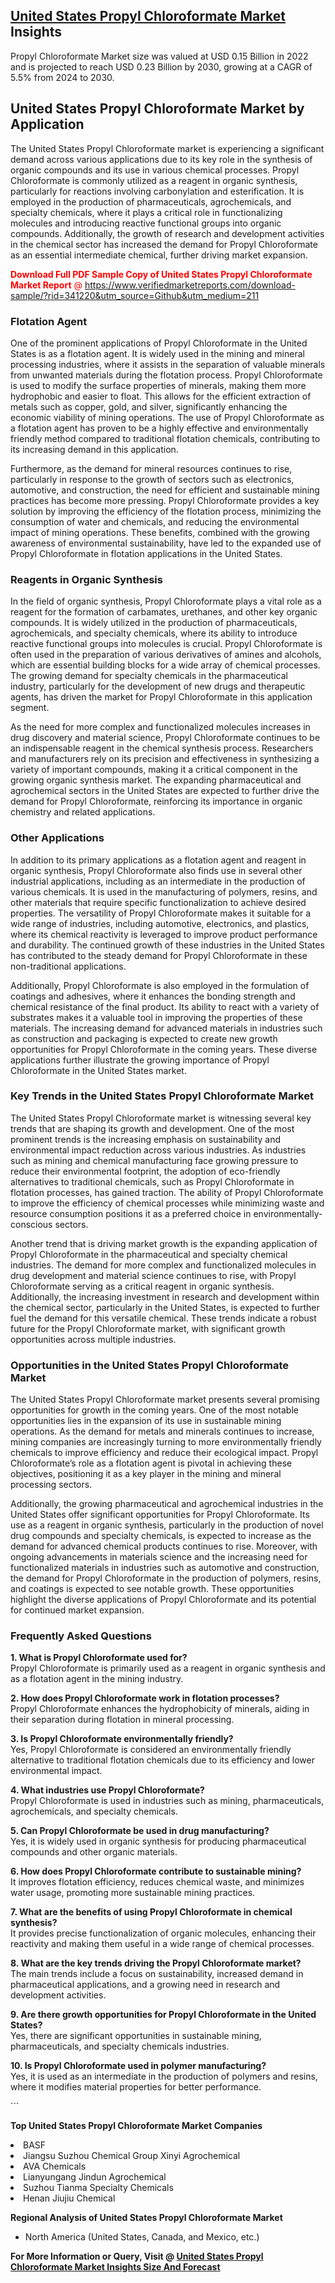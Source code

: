 <h2><a href="https://www.verifiedmarketreports.com/download-sample/?rid=341220&amp;utm_source=Github&amp;utm_medium=211" target="_blank">United States Propyl Chloroformate Market</a> Insights</h2><p>Propyl Chloroformate Market size was valued at USD 0.15 Billion in 2022 and is projected to reach USD 0.23 Billion by 2030, growing at a CAGR of 5.5% from 2024 to 2030.</p><p><h2>United States Propyl Chloroformate Market by Application</h2><p>The United States Propyl Chloroformate market is experiencing a significant demand across various applications due to its key role in the synthesis of organic compounds and its use in various chemical processes. Propyl Chloroformate is commonly utilized as a reagent in organic synthesis, particularly for reactions involving carbonylation and esterification. It is employed in the production of pharmaceuticals, agrochemicals, and specialty chemicals, where it plays a critical role in functionalizing molecules and introducing reactive functional groups into organic compounds. Additionally, the growth of research and development activities in the chemical sector has increased the demand for Propyl Chloroformate as an essential intermediate chemical, further driving market expansion.</p><p><p><span class=""><span style="color: #ff0000;"><strong>Download Full PDF Sample Copy of United States Propyl Chloroformate Market Report</strong> @ </span><a href="https://www.verifiedmarketreports.com/download-sample/?rid=341220&amp;utm_source=Github&amp;utm_medium=211" target="_blank">https://www.verifiedmarketreports.com/download-sample/?rid=341220&amp;utm_source=Github&amp;utm_medium=211</a></span></p></p><h3>Flotation Agent</h3><p>One of the prominent applications of Propyl Chloroformate in the United States is as a flotation agent. It is widely used in the mining and mineral processing industries, where it assists in the separation of valuable minerals from unwanted materials during the flotation process. Propyl Chloroformate is used to modify the surface properties of minerals, making them more hydrophobic and easier to float. This allows for the efficient extraction of metals such as copper, gold, and silver, significantly enhancing the economic viability of mining operations. The use of Propyl Chloroformate as a flotation agent has proven to be a highly effective and environmentally friendly method compared to traditional flotation chemicals, contributing to its increasing demand in this application.</p><p>Furthermore, as the demand for mineral resources continues to rise, particularly in response to the growth of sectors such as electronics, automotive, and construction, the need for efficient and sustainable mining practices has become more pressing. Propyl Chloroformate provides a key solution by improving the efficiency of the flotation process, minimizing the consumption of water and chemicals, and reducing the environmental impact of mining operations. These benefits, combined with the growing awareness of environmental sustainability, have led to the expanded use of Propyl Chloroformate in flotation applications in the United States.</p><h3>Reagents in Organic Synthesis</h3><p>In the field of organic synthesis, Propyl Chloroformate plays a vital role as a reagent for the formation of carbamates, urethanes, and other key organic compounds. It is widely utilized in the production of pharmaceuticals, agrochemicals, and specialty chemicals, where its ability to introduce reactive functional groups into molecules is crucial. Propyl Chloroformate is often used in the preparation of various derivatives of amines and alcohols, which are essential building blocks for a wide array of chemical processes. The growing demand for specialty chemicals in the pharmaceutical industry, particularly for the development of new drugs and therapeutic agents, has driven the market for Propyl Chloroformate in this application segment.</p><p>As the need for more complex and functionalized molecules increases in drug discovery and material science, Propyl Chloroformate continues to be an indispensable reagent in the chemical synthesis process. Researchers and manufacturers rely on its precision and effectiveness in synthesizing a variety of important compounds, making it a critical component in the growing organic synthesis market. The expanding pharmaceutical and agrochemical sectors in the United States are expected to further drive the demand for Propyl Chloroformate, reinforcing its importance in organic chemistry and related applications.</p><h3>Other Applications</h3><p>In addition to its primary applications as a flotation agent and reagent in organic synthesis, Propyl Chloroformate also finds use in several other industrial applications, including as an intermediate in the production of various chemicals. It is used in the manufacturing of polymers, resins, and other materials that require specific functionalization to achieve desired properties. The versatility of Propyl Chloroformate makes it suitable for a wide range of industries, including automotive, electronics, and plastics, where its chemical reactivity is leveraged to improve product performance and durability. The continued growth of these industries in the United States has contributed to the steady demand for Propyl Chloroformate in these non-traditional applications.</p><p>Additionally, Propyl Chloroformate is also employed in the formulation of coatings and adhesives, where it enhances the bonding strength and chemical resistance of the final product. Its ability to react with a variety of substrates makes it a valuable tool in improving the properties of these materials. The increasing demand for advanced materials in industries such as construction and packaging is expected to create new growth opportunities for Propyl Chloroformate in the coming years. These diverse applications further illustrate the growing importance of Propyl Chloroformate in the United States market.</p><h3>Key Trends in the United States Propyl Chloroformate Market</h3><p>The United States Propyl Chloroformate market is witnessing several key trends that are shaping its growth and development. One of the most prominent trends is the increasing emphasis on sustainability and environmental impact reduction across various industries. As industries such as mining and chemical manufacturing face growing pressure to reduce their environmental footprint, the adoption of eco-friendly alternatives to traditional chemicals, such as Propyl Chloroformate in flotation processes, has gained traction. The ability of Propyl Chloroformate to improve the efficiency of chemical processes while minimizing waste and resource consumption positions it as a preferred choice in environmentally-conscious sectors.</p><p>Another trend that is driving market growth is the expanding application of Propyl Chloroformate in the pharmaceutical and specialty chemical industries. The demand for more complex and functionalized molecules in drug development and material science continues to rise, with Propyl Chloroformate serving as a critical reagent in organic synthesis. Additionally, the increasing investment in research and development within the chemical sector, particularly in the United States, is expected to further fuel the demand for this versatile chemical. These trends indicate a robust future for the Propyl Chloroformate market, with significant growth opportunities across multiple industries.</p><h3>Opportunities in the United States Propyl Chloroformate Market</h3><p>The United States Propyl Chloroformate market presents several promising opportunities for growth in the coming years. One of the most notable opportunities lies in the expansion of its use in sustainable mining operations. As the demand for metals and minerals continues to increase, mining companies are increasingly turning to more environmentally friendly chemicals to improve efficiency and reduce their ecological impact. Propyl Chloroformate’s role as a flotation agent is pivotal in achieving these objectives, positioning it as a key player in the mining and mineral processing sectors.</p><p>Additionally, the growing pharmaceutical and agrochemical industries in the United States offer significant opportunities for Propyl Chloroformate. Its use as a reagent in organic synthesis, particularly in the production of novel drug compounds and specialty chemicals, is expected to increase as the demand for advanced chemical products continues to rise. Moreover, with ongoing advancements in materials science and the increasing need for functionalized materials in industries such as automotive and construction, the demand for Propyl Chloroformate in the production of polymers, resins, and coatings is expected to see notable growth. These opportunities highlight the diverse applications of Propyl Chloroformate and its potential for continued market expansion.</p><h3>Frequently Asked Questions</h3><p><strong>1. What is Propyl Chloroformate used for?</strong><br>Propyl Chloroformate is primarily used as a reagent in organic synthesis and as a flotation agent in the mining industry.</p><p><strong>2. How does Propyl Chloroformate work in flotation processes?</strong><br>Propyl Chloroformate enhances the hydrophobicity of minerals, aiding in their separation during flotation in mineral processing.</p><p><strong>3. Is Propyl Chloroformate environmentally friendly?</strong><br>Yes, Propyl Chloroformate is considered an environmentally friendly alternative to traditional flotation chemicals due to its efficiency and lower environmental impact.</p><p><strong>4. What industries use Propyl Chloroformate?</strong><br>Propyl Chloroformate is used in industries such as mining, pharmaceuticals, agrochemicals, and specialty chemicals.</p><p><strong>5. Can Propyl Chloroformate be used in drug manufacturing?</strong><br>Yes, it is widely used in organic synthesis for producing pharmaceutical compounds and other organic materials.</p><p><strong>6. How does Propyl Chloroformate contribute to sustainable mining?</strong><br>It improves flotation efficiency, reduces chemical waste, and minimizes water usage, promoting more sustainable mining practices.</p><p><strong>7. What are the benefits of using Propyl Chloroformate in chemical synthesis?</strong><br>It provides precise functionalization of organic molecules, enhancing their reactivity and making them useful in a wide range of chemical processes.</p><p><strong>8. What are the key trends driving the Propyl Chloroformate market?</strong><br>The main trends include a focus on sustainability, increased demand in pharmaceutical applications, and a growing need in research and development activities.</p><p><strong>9. Are there growth opportunities for Propyl Chloroformate in the United States?</strong><br>Yes, there are significant opportunities in sustainable mining, pharmaceuticals, and specialty chemicals industries.</p><p><strong>10. Is Propyl Chloroformate used in polymer manufacturing?</strong><br>Yes, it is used as an intermediate in the production of polymers and resins, where it modifies material properties for better performance.</p>```</p><p><strong>Top United States Propyl Chloroformate Market Companies</strong></p><div data-test-id=""><p><li>BASF</li><li> Jiangsu Suzhou Chemical Group Xinyi Agrochemical</li><li> AVA Chemicals</li><li> Lianyungang Jindun Agrochemical</li><li> Suzhou Tianma Specialty Chemicals</li><li> Henan Jiujiu Chemical</li></p><div><strong>Regional Analysis of&nbsp;United States Propyl Chloroformate Market</strong></div><ul><li dir="ltr"><p dir="ltr">North America&nbsp;(United States, Canada, and Mexico, etc.)</p></li></ul><p><strong>For More Information or Query, Visit @&nbsp;</strong><strong><a href="https://www.verifiedmarketreports.com/product/propyl-chloroformate-market/?utm_source=Github&amp;utm_medium=211" target="_blank">United States Propyl Chloroformate Market Insights Size And Forecast</a></strong></p></div>
